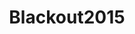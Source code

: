---
title: Blackout2015
crosslinks:
- Physical_Removal
- GamerGhazi
- announcements
- MarchAgainstTrump
- lacortenews
- ShitPoliticsSays
- WatchRedditDie
- Anarchism
- Enough_Sanders_Spam
- lifeprotips
- The_Donald
- politics
- changelog
---